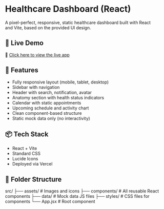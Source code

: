 # Healthcare Dashboard (React)

A pixel-perfect, responsive, static healthcare dashboard built with React and Vite, based on the provided UI design.

## 🚀 Live Demo

🔗 [Click here to view the live app]([https://your-vercel-link.vercel.app](https://web-devloper-assignment-fit-peo-tech-pvt-ltd.vercel.app/))

## 📁 Features

- Fully responsive layout (mobile, tablet, desktop)
- Sidebar with navigation
- Header with search, notification, avatar
- Anatomy section with health status indicators
- Calendar with static appointments
- Upcoming schedule and activity chart
- Clean component-based structure
- Static mock data only (no interactivity)

## 📦 Tech Stack

- React + Vite
- Standard CSS
- Lucide Icons
- Deployed via Vercel

## 📂 Folder Structure

src/
├── assets/ # Images and icons
├── components/ # All reusable React components
├── data/ # Mock data JS files
├── styles/ # CSS files for components
└── App.jsx # Root component
